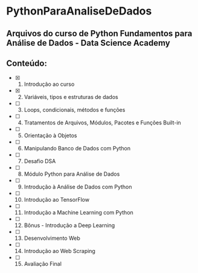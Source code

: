 # PythonParaAnaliseDeDados

## Arquivos do curso de Python Fundamentos para Análise de Dados - Data Science Academy

## Conteúdo:
- [x] 1. Introdução ao curso
- [x] 2. Variáveis, tipos e estruturas de dados
- [ ] 3. Loops, condicionais, métodos e funções
- [ ] 4. Tratamentos de Arquivos, Módulos, Pacotes e Funções Built-in
- [ ] 5. Orientação à Objetos
- [ ] 6. Manipulando Banco de Dados com Python
- [ ] 7. Desafio DSA
- [ ] 8. Módulo Python para Análise de Dados
- [ ] 9. Introdução à Análise de Dados com Python
- [ ] 10. Introdução ao TensorFlow
- [ ] 11. Introdução a Machine Learning com Python
- [ ] 12. Bônus - Introdução a Deep Learning
- [ ] 13. Desenvolvimento Web
- [ ] 14. Introdução ao Web Scraping
- [ ] 15. Avaliação Final